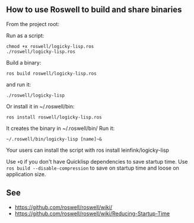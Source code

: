 
## How to use Roswell to build and share binaries

From the project root:

Run as a script:

    chmod +x roswell/logicky-lisp.ros
    ./roswell/logicky-lisp.ros

Build a binary:

    ros build roswell/logicky-lisp.ros

and run it:

    ./roswell/logicky-lisp

Or install it in ~/.roswell/bin:

    ros install roswell/logicky-lisp.ros

It creates the binary in ~/.roswell/bin/
Run it:

    ~/.roswell/bin/logicky-lisp [name]~&

Your users can install the script with ros install leinfink/logicky-lisp

Use `+Q` if you don't have Quicklisp dependencies to save startup time.
Use `ros build --disable-compression` to save on startup time and loose on application size.


## See

- https://github.com/roswell/roswell/wiki/
- https://github.com/roswell/roswell/wiki/Reducing-Startup-Time
